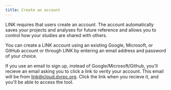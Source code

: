 ```yaml
---
title: Create an account
---
```


LINK requires that users create an account. The account automatically saves your projects and analyses for future reference and allows you to control how your studies are shared with others. 

You can create a LINK account using an existing Google, Microsoft, or GitHub account or through LINK by entering an email address and password of your choice.

If you use an email to sign up, instead of Google/Microsoft/Github, you'll recieve an email asking you to click a link to verity your account. 
This email will be from link@cloud.dvrpc.org. Click the link when you recieve it, and you'll be able to access the tool.